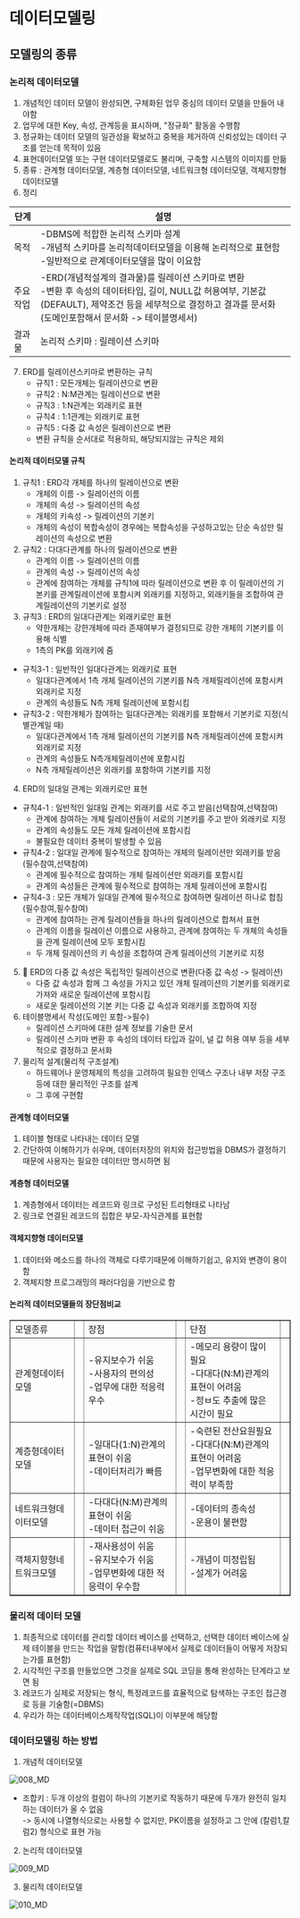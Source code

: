# 데이터모델링

## 모델링의 종류

### 논리적 데이터모델

1. 개념적인 데이터 모델이 완성되면, 구체화된 업무 중심의 데이터 모델을 만들어 내야함
2. 업무에 대한 Key, 속성, 관계등을 표시하며, "정규화" 활동을 수행함
3. 정규화는 데이터 모델의 일관성을 확보하고 중복을 제거하여 신뢰성있는 데이터 구조를 얻는데 목적이 있음
4. 표현데이터모델 또는 구현 데이터모델로도 불리며, 구축할 시스템의 이미지를 만듦
5. 종류 : 관계형 데이터모델, 계층형 데이터모델, 네트워크형 데이터모델, 객체지향형 데이터모델
6. 정리

|단계|설명|
|---|---|
|목적|-DBMS에 적합한 논리적 스키마 설계<br>-개념적 스키마를  논리적데이터모델을 이용해 논리적으로 표현함<br>-일반적으로 관계데이터모델을 많이 이요함|
|주요 작업|-ERD(개념적설계의 결과물)를 릴레이션 스키마로 변환<br>-변환 후 속성의 데이터타입, 길이, NULL값 허용여부, 기본값(DEFAULT), 제약조건 등을 세부적으로 결정하고 결과를 문서화(도메인포함해서 문서화 -> 테이블명세서)|
|결과물|논리적 스키마 : 릴레이션 스키마|

7. ERD를 릴레이션스키마로 변환하는 규칙
    - 규칙1 : 모든개체는 릴레이션으로  변환
    - 규칙2 : N:M관계는 릴레이션으로 변환
    - 규칙3 : 1:N관계는 외래키로 표현
    - 규칙4 : 1:1관계는 외래키로 표현
    - 규칙5 : 다중 값 속성은 릴레이션으로 변환
    - 변환 규칙을 순서대로 적용하되, 해당되지않는 규칙은 제외

#### 논리적 데이터모델 규칙

1. 규칙1 : ERD각 개체를 하나의 릴레이션으로 변환
    - 개체의 이름 -> 릴레이션의 이름
    - 개체의 속성 -> 릴레이션의 속성
    - 개체의 키속성 -> 릴레이션의 기본키
    - 개체의 속성이 복합속성이 경우에는 복합속성을 구성하고있는 단순 속성만 릴레이션의 속성으로 변환
2. 규칙2 : 다대다관계를 하나의 릴레이션으로 변환
    - 관계의 이름 -> 릴레이션의 이름
    - 관계의 속성 -> 릴레이션의 속성
    - 관계에 참여하는 개체를 규칙1에 따라 릴레이션으로 변환 후 이 릴레이션의 기본키를 관계릴레이션에 포함시켜 외래키를 지정하고, 외래키들을 조합하여 관계릴레이션의 기본키로 설정
3. 규칙3 : ERD의 일대다관계는 외래키로만 표현
    - 약한개체는 강한개체에 따라 존재여부가 결정되므로 강한 개체의 기본키를 이용해 식별
    - 1측의 PK를 외래키에 줌
- 규칙3-1 : 일반적인 일대다관계는 외래키로 표현
    - 일대다관계에서 1측 개체 릴레이션의 기본키를 N측 개체릴레이션에 포함시켜 외래키로 지정
    - 관계의 속성들도 N측 개체 릴레이션에 포함시킴
- 규칙3-2 : 약한개체가 참여하는 일대다관계는 외래키를 포함해서 기본키로 지정(식별관계일 때)
    - 일대다관계에서 1측 개체 릴레이션의 기본키를 N측 개체릴레이션에 포함시켜 외래키로 지정
    - 관계의 속성들도 N측개체릴레이션에 포함시킴
    - N측 개체릴레이션은 외래키를 포함하여 기본키를 지정
4. ERD의 일대일 관계는 외래키로만 표현
- 규칙4-1 : 일반적인 일대일 관계는 외래키를 서로 주고 받음(선택참여,선택참여)
    - 관계에 참여하는 개체 릴레이션들이 서로의 기본키를 주고 받아 외래키로 지정
    - 관계의 속성들도 모든 개체 릴레이션에 포함시킴
    - 불필요한 데이터 중복이 발생할 수 있음
- 규칙4-2 : 일대일 관계에 필수적으로 참여하는 개체의 릴레이션만 외래키를 받음(필수참여,선택참여)
    - 관계에 필수적으로 참여하는 개체 릴레이션만 외래키를 포함시킴
    - 관계의 속성들은 관계에 필수적으로 참여하는 개체 릴레이션에 포함시킴
- 규칙4-3 : 모든 개체가 일대일 관계에 필수적으로 참여하면 릴레이션 하나로 합침(필수참여,필수참여)
    - 관계에 참여하는 관계 릴레이션들을 하나의 릴레이션으로 합쳐서 표현
    - 관계의 이름을 릴레이션 이름으로 사용하고, 관계에 참여하는 두 개체의 속성들을 관계 릴레이션에 모두 포함시킴
    - 두 개체 릴레이션의 키 속성을 조합하여 관계 릴레이션의 기본키로 지정
5.  ERD의 다중 값 속성은 독립적인 릴레이션으로 변환(다중 값 속성 -> 릴레이션)
    - 다중 값 속성과 함께 그 속성을 가지고 있던 개체 릴레이션의 기본키를 외래키로 가져와 새로운 릴레이션에 포함시킴
    - 새로운 릴레이션의 기본 키는 다중 값 속성과 외래키를 조합하여 지정
6. 테이블명세서 작성(도메인 포함->필수)
    - 릴레이션 스키마에 대한 설계 정보를 기술한 문서
    - 릴레이션 스키마 변환 후 속성의 데이터 타입과 길이, 널 값 허용 여부 등을 세부적으로 결정하고 문서화
7. 물리적 설계(물리적 구조설계)
    - 하드웨어나 운영체제의 특성을 고려하여 필요한 인덱스 구조나 내부 저장 구조 등에 대한
    물리적인 구조를 설계
    - 그 후에 구현함

#### 관계형 데이터모델

1. 테이블 형태로 나타내는 데이터 모델
2. 간단하여 이해하기가 쉬우며, 데이터저장의 위치와 접근방법을 DBMS가 결정하기때문에 사용자는 필요한 데이터만 명시하면 됨

#### 계층형 데이터모델

1. 계층형에서 데이터는 레코드와 링크로 구성된 트리형태로 나타남
2. 링크로 연결된 레코드의 집합은 부모-자식관계를 표현함

#### 객체지향형 데이터모델

1. 데이터와 메소드를 하나의 객체로 다루기때문에 이해하기쉽고, 유지와 변경이 용이함
2. 객체지향 프로그래밍의 패러다임을 기반으로 함

#### 논리적 데이터모델들의 장단점비교

<table border="1">
    <tr>
        <td>모델종류<td>
        <td>장점<td>
        <td>단점<td>
    </tr>
    <tr>
        <td>관계형데이터모델<td>
        <td>-유지보수가 쉬움<br>-사용자의 편의성<br>-업무에 대한 적응력 우수<td>
        <td>-메모리 용량이 많이 필요<br>-다대다(N:M)관계의 표현이 어려움<br>-정ㅂ도 추출에 많은 시간이 필요<td>
    </tr>
    <tr>
        <td>계층형데이터모델<td>
        <td>-일대다(1:N)관계의 표현이 쉬움<br>-데이터처리가 빠름<td>
        <td>-숙련된 전산요원필요<br>-다대다(N:M)관계의 표현이 어려움<br>-업무변화에 대한 적응력이 부족함<td>
    </tr>
    <tr>
        <td>네트워크형데이터모델<td>
        <td>-다대다(N:M)관계의 표현이 쉬움<br>-데이터 접근이 쉬움<td>
        <td>-데이터의 종속성<br>-운용이 불편함<td>
    </tr>
    <tr>
        <td>객체지향형네트워크모델<td>
        <td>-재사용성이 쉬움<br>-유지보수가 쉬움<br>-업무변화에 대한 적응력이 우수함<td>
        <td>-개념이 미정립됨<br>-설계가 어려움<td>
    </tr>
</table>


### 물리적 데이터 모델

1. 최종적으로 데이터를 관리할 데이터 베이스를 선택하고, 선택한 데이터 베이스에 실제 테이블을 만드는 작업을 말함(컴퓨터내부에서 실제로 데이터들이 어떻게 저장되는가를 표현함)
2. 시각적인 구조를 만들었으면 그것을 실제로 SQL 코딩을 통해 완성하는 단계라고 보면 됨
3. 레코드가 실제로 저장되는 형식, 특정레코드를 효율적으로 탐색하는 구조인 접근경로 등을 기술함(=DBMS)
4. 우리가 하는 데이터베이스제작작업(SQL)이 이부분에 해당함


### 데이터모델링 하는 방법

1. 개념적 데이터모델

![008_MD](https://github.com/user-attachments/assets/45328d4d-734c-4639-bb52-7456be658054)
- 조합키 : 두개 이상의 컬럼이 하나의 기본키로 작동하기 때문에 두개가 완전히 일치하는 데이터가 올 수 없음
<br>-> 동시에 나열형식으로는 사용할 수 없지만, PK이름을 설정하고 그 안에 (칼럼1,칼럼2) 형식으로 표현 가능

2. 논리적 데이터모델

![009_MD](https://github.com/user-attachments/assets/c6acea19-2209-481c-8c4a-36f24f41fb10)

3. 물리적 데이터모델

![010_MD](https://github.com/user-attachments/assets/760c45f5-6130-4b9b-a3a1-68b72e7f9aa6)